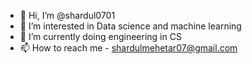 - 👋 Hi, I’m @shardul0701
- 👀 I’m interested in Data science and machine learning 
- 🌱 I’m currently doing engineering in CS
- 📫 How to reach me - shardulmehetar07@gmail.com

<!---
shardul0701/shardul0701 is a ✨ special ✨ repository because its `README.md` (this file) appears on your GitHub profile.
You can click the Preview link to take a look at your changes.
--->
